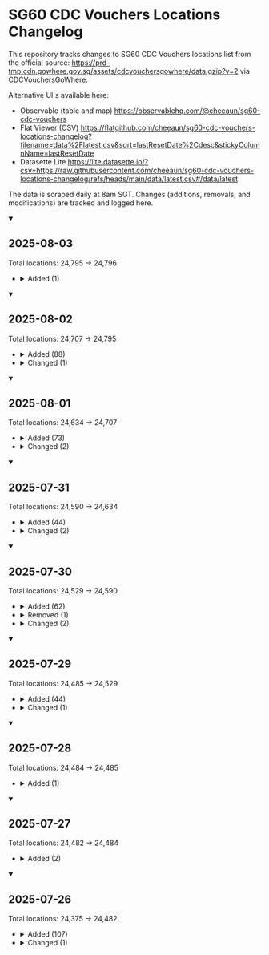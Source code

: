 # SG60 CDC Vouchers Locations Changelog

This repository tracks changes to SG60 CDC Vouchers locations list from the official source: https://prd-tmp.cdn.gowhere.gov.sg/assets/cdcvouchersgowhere/data.gzip?v=2 via [CDCVouchersGoWhere](https://www.gowhere.gov.sg/cdcvouchers).

Alternative UI's available here:
- Observable (table and map) https://observablehq.com/@cheeaun/sg60-cdc-vouchers
- Flat Viewer (CSV) https://flatgithub.com/cheeaun/sg60-cdc-vouchers-locations-changelog?filename=data%2Flatest.csv&sort=lastResetDate%2Cdesc&stickyColumnName=lastResetDate
- Datasette Lite https://lite.datasette.io/?csv=https://raw.githubusercontent.com/cheeaun/sg60-cdc-vouchers-locations-changelog/refs/heads/main/data/latest.csv#/data/latest

The data is scraped daily at 8am SGT. Changes (additions, removals, and modifications) are tracked and logged here.

<!-- CHANGELOG_ENTRIES -->

<details open><summary>

## 2025-08-03

</summary>

Total locations: 24,795 → 24,796

- <details><summary>Added (1)</summary>

  | Name | Address | Coordinates |
  |---|---|---|
  | THAT PASTA PLACE | 51 Old Airport Road, #01-84,  S390051; | <span title="1.3082518471287,103.88580870609">1.30825, 103.88581</span> |

  </details>

</details>

<details open><summary>

## 2025-08-02

</summary>

Total locations: 24,707 → 24,795

- <details><summary>Added (88)</summary>

  | Name | Address | Coordinates |
  |---|---|---|
  | 02-121 CAMPING & ARMY GOODS | 505 Beach Road, #02-121,  S199583; | <span title="1.30314151533241,103.863877368653">1.30314, 103.86388</span> |
  | 1068 TRADING 82 | 82 Telok Blangah Drive, #01-45,  S100082; | <span title="1.27389076775628,103.807900337544">1.27389, 103.80790</span> |
  | 18 SEAFOOD | 2 Lorong Lew Lian, #01-56,  S531002; | <span title="1.35060795612848,103.875680063863">1.35061, 103.87568</span> |
  | 3 DENTAL PRACTICE (TAMPINES) | 139 Tampines Street 11 Animal Ark Tcm Singapore 521139, #01-62,  S521139; | <span title="1.34607675043696,103.944284625086">1.34608, 103.94428</span> |
  | 80 REDHILL MIXED RICE | 80 Redhill Lane,  S150080; | <span title="1.28780725542023,103.818781986583">1.28781, 103.81878</span> |
  | 8889 CHICKEN HOT POT 91 | 91 Telok Blangah Street 31,  S100091; | <span title="1.27627970533812,103.806955809842">1.27628, 103.80696</span> |
  | AEROV OPTOMETRISTS | 106A Bidadari Park Drive Alkaff Vista Singapore 341106, #01-04,  S341106; | <span title="1.33413899991746,103.871259715052">1.33414, 103.87126</span> |
  | AH HUA TEOCHEW FISHBALL NOODLES | 503 West Coast Drive, #01-43,  S120503; | <span title="1.31180308926424,103.759751405542">1.31180, 103.75975</span> |
  | AL AFRIDA (10 TUAS) | 10 Tuas Avenue 3,  S639409; | <span title="1.32159772690134,103.656715567026">1.32160, 103.65672</span> |
  | AL ARAF  SATAY | 144 Tampines Street 12,  S521144; | <span title="1.34841857750645,103.943725846535">1.34842, 103.94373</span> |
  | AL-TAJ FOOD POINT | 406 Tampines Street 41,  S520406; | <span title="1.35783243904096,103.945773504554">1.35783, 103.94577</span> |
  | BAMBOO NASI RENDANG | 1 Bedok Road, #01-24,  S469572; | <span title="1.32034716834128,103.955480570427">1.32035, 103.95548</span> |
  | BAN MIAN 121 | 121 Bedok Reservoir Road, S13,  S470121; | <span title="1.33130517787872,103.909992224709">1.33131, 103.90999</span> |
  | BB451 SHOFU DON | 451 Bukit Batok West Avenue 6,  S650451; | <span title="1.35303717968525,103.743942567711">1.35304, 103.74394</span> |
  | BISHAN VEGETARIAN | 514 Bishan Street 13, ST7,  S570514; | <span title="1.35011694205963,103.849763180442">1.35012, 103.84976</span> |
  | BREAD GARDEN 417 | 417 Yishun Avenue 11 Singapore 760417, #01-343,  S760417; | <span title="1.42442095783169,103.846284488667">1.42442, 103.84628</span> |
  | CLEMENTI OPTICAL | 442 Clementi Avenue 3 Hdb-clementi Singapore 120442, #01-111,  S120442; | <span title="1.31412254184755,103.764518594142">1.31412, 103.76452</span> |
  | COFFEE & TEA 151 ( SERANGOON NORTH ) | 151 Serangoon North Avenue 2,  S550151; | <span title="1.36934535015796,103.873778334096">1.36935, 103.87378</span> |
  | COMBO NASI LAMEK | 218 Sumang Walk, ST6,  S820218; | <span title="1.40322712524584,103.89538702242">1.40323, 103.89539</span> |
  | DISHTHEFISH | 15-8 Jalan Riang Serangoon Park Singapore 358987, #01-00,  S358987; | <span title="1.347475867453,103.867435560012">1.34748, 103.86744</span> |
  | DONG SHENG CAFE | 163 Ang Mo Kio Avenue 4 Full Marks Singapore 560163, #01-414,  S560163; | <span title="1.37354853919927,103.838176471398">1.37355, 103.83818</span> |
  | DRY GOODS #01-15 | 1 Geylang Serai, #01-15,  S402001; | <span title="1.31672515005311,103.897977411392">1.31673, 103.89798</span> |
  | EVERNEW BOOK STORE | 231 Bain Street Bras Basah Complex Singapore 180231, #01-07,  S180231; | <span title="1.29681525928856,103.853619482206">1.29682, 103.85362</span> |
  | FADE ZONE 418 | 418 Yishun Avenue 11 Singapore 760418, #01-415,  S760418; | <span title="1.4248993192219,103.847249789758">1.42490, 103.84725</span> |
  | FATTY CHEONG (ABC 01-52) | 6 Jalan Bukit Merah, #01-52,  S150006; | <span title="1.28688297261475,103.808131274161">1.28688, 103.80813</span> |
  | FUWA ( SERANGOON NORTH ) | 107 Serangoon North Avenue 1,  S550107; | <span title="1.36990040378361,103.870224884545">1.36990, 103.87022</span> |
  | GBOX SINGTEL - 442 CLEMENTI | 442 Clementi Avenue 3 Hdb-clementi Singapore 120442, #01-109,  S120442; | <span title="1.31412254184755,103.764518594142">1.31412, 103.76452</span> |
  | GREEN VILLAGE VEGEFRUITS (447 CLEMENTI) | 447 Clementi Avenue 3 Singapore 120447, #01-199,  S120447; | <span title="1.31287039829397,103.76482165678">1.31287, 103.76482</span> |
  | HENG KEE FISH BALL & YONG TAU FU | 22 Toa Payoh Lorong 7, #01-82,  S310022; | <span title="1.33538261333779,103.857003709119">1.33538, 103.85700</span> |
  | HOCK HENG COFFEE STALL | 44 Holland Drive, #02-31,  S270044; | <span title="1.30811780015992,103.792773769341">1.30812, 103.79277</span> |
  | HOMETOWN KITCHEN (POTONG PASIR) | 147 Potong Pasir Avenue 1, ST8,  S350147; | <span title="1.33189434532343,103.867853678364">1.33189, 103.86785</span> |
  | HONG MEI FRIED BEE HOON | 69 Geylang Bahru, #01-72,  S330069; | <span title="1.32146311046779,103.870005014547">1.32146, 103.87001</span> |
  | HUANG JI FISH SOUP | 85 Redhill Lane, #01-50,  S150085; | <span title="1.28730751501552,103.818311195307">1.28731, 103.81831</span> |
  | I-HEALTH MEDICAL CLINIC (GREENGEM) | 954C Tampines Street 96 Tampines Greengem Singapore 523954, #01-01,  S523954; | <span title="1.34218392786105,103.93682618882">1.34218, 103.93683</span> |
  | JIESEN YONG TAU FOO | 628 Senja Road,  S670628; | <span title="1.38509602471476,103.760218434373">1.38510, 103.76022</span> |
  | KOPICUTS | 1 Engku Aman Turn Geylang Serai Community Club Singapore 408528, #02-06,  S408528; | <span title="1.31645017621367,103.896596943037">1.31645, 103.89660</span> |
  | KUBIS (TAMP MART) | Tampines Street 32,  S529286; | <span title="1.35436493607477,103.960042189097">1.35436, 103.96004</span> |
  | LERUBY ICE-CREAM & BAKERY CAFE | 79E Toa Payoh Central Central Horizon Singapore 315079, #01-75,  S315079; | <span title="1.33472713626235,103.849822984337">1.33473, 103.84982</span> |
  | LITTLE PRINCE NASI LEMAK | 44 Owen Road,  S210044; | <span title="1.31551162976199,103.850377879064">1.31551, 103.85038</span> |
  | LU JI WANTON NOODLE (291 YISHUN) | 291 Yishun Street 22,  S760291; | <span title="1.43576080400467,103.8367238745">1.43576, 103.83672</span> |
  | MALA HOTPOT | 11 Upper Boon Keng Road,  S380011; | <span title="1.31423937033551,103.870914031459">1.31424, 103.87091</span> |
  | MALAYSIA PEDDLER SIDEWALK | Tampines Street 32,  S529286; | <span title="1.35436493607477,103.960042189097">1.35436, 103.96004</span> |
  | MANNA FISH (510735) | 735 Pasir Ris Street 72, 4A,  S510735; | <span title="1.37930651921164,103.93627211062">1.37931, 103.93627</span> |
  | MERBOK TRADING | 418 Yishun Avenue 11 Singapore 760418, #01-411,  S760418; | <span title="1.4248993192219,103.847249789758">1.42490, 103.84725</span> |
  | MIXED VEG RICE BISHAN 514 | 514 Bishan Street 13,  S570514; | <span title="1.35011694205963,103.849763180442">1.35012, 103.84976</span> |
  | MR GRUMPY NASI AYAM GORENG (TPY 73) | 73 Lorong 4 Toa Payoh,  S310073; | <span title="1.33432001132262,103.851714329027">1.33432, 103.85171</span> |
  | MUNCHI PANCAKES (HILLVIEW) | 91 Hillview Link, K9,  S669723; | <span title="1.36762825300103,103.764025830065">1.36763, 103.76403</span> |
  | MURU BARBER SHOP | 94 Lorong 4 Toa Payoh Toa Payoh Palm Spring Singapore 310094, #01-40,  S310094; | <span title="1.33889442783825,103.849538318068">1.33889, 103.84954</span> |
  | NAM KEE | 84 Marine Parade Central, #01-13,  S440084; | <span title="1.30228520823379,103.906338595442">1.30229, 103.90634</span> |
  | NASI LEMAK AYAM TALIWANG (ADMIRALTY PLACE) | 678A Woodlands Avenue 6,  S731678; | <span title="1.44036367556377,103.801537354932">1.44036, 103.80154</span> |
  | NASI LEMAK AYAM TALIWANG JE130 | 130 Jurong Gateway Road,  S600130; | <span title="1.33472490467434,103.739321261736">1.33472, 103.73932</span> |
  | NOODLE HOUSE | 477 Tampines Street 43 Hdb-tampines Singapore 520477, #01-192F,  S520477; | <span title="1.36092155092893,103.952892124796">1.36092, 103.95289</span> |
  | ONE MOUTH NOODLE HOUSE | 51 Yishun Avenue 11, #01-12,  S768867; | <span title="1.42498786287366,103.844747525064">1.42499, 103.84475</span> |
  | PEPPERS WESTERN FOOD | 36 Telok Blangah Rise, #01-41,  S090036; | <span title="1.27260703348585,103.822028389533">1.27261, 103.82203</span> |
  | PUTIEN | 2 Ang Mo Kio Drive Carpe Diem @ Ite Pte. Ltd. Singapore 567720, #01-1-4,  S567720; | <span title="1.37789204897273,103.856411982029">1.37789, 103.85641</span> |
  | ROJAK | 139 Tampines Street 11,  S521139; | <span title="1.34607675043696,103.944284625086">1.34608, 103.94428</span> |
  | SAPADU BY M. | 630 Bedok Reservoir Road, #01-02,  S470630; | <span title="1.3328267867172,103.914307972878">1.33283, 103.91431</span> |
  | SCRAMBLED EGG AND RICE (DAN LAO) | 10 Sengkang Square, 22,  S544829; | <span title="1.39152651487694,103.89365715873">1.39153, 103.89366</span> |
  | SEABAY WOK DELIGHTS (TAMP MART) | Tampines Street 32,  S529286; | <span title="1.35436493607477,103.960042189097">1.35436, 103.96004</span> |
  | SEDDLE JACKS APPAREL | 665 Buffalo Road, #02-137,  S210665; | <span title="1.30617705352996,103.850611312978">1.30618, 103.85061</span> |
  | SHAO LAI ZAI (AMK 107) | 107 Ang Mo Kio Avenue 4,  S560107; | <span title="1.37138400081003,103.837381409794">1.37138, 103.83738</span> |
  | SHORT CUT HAIR BEAUTY SALON (AMK 316B) | 316B Ang Mo Kio Street 31 Teck Ghee Vista Singapore 563316, #01-03,  S563316; | <span title="1.36462540270464,103.847677034369">1.36463, 103.84768</span> |
  | SHORT CUT HAIR BEAUTY SALON (AMK 347) | 347 Ang Mo Kio Avenue 3 Teck Ghee Evergreen Singapore 560347, #01-2130,  S560347; | <span title="1.36733858334098,103.848576334625">1.36734, 103.84858</span> |
  | SI MEI FU ZHUAN | 41A Cambridge Road, #01-104,  S211041; | <span title="1.31613128029458,103.850232935162">1.31613, 103.85023</span> |
  | SIAM SQ MOOKATA JE134 | 134 Jurong Gateway Road,  S600134; | <span title="1.33399413849743,103.738819152518">1.33399, 103.73882</span> |
  | SINGTEL EXCLUSIVE RETAILER | 11 Tampines Street 32 Playfacto School @ Tampines Singapore 529287, #01-02,  S529287; | <span title="1.35454944260132,103.959900189012">1.35455, 103.95990</span> |
  | SIZZLING HOTPLATE | 2 Ang Mo Kio Drive Carpe Diem @ Ite Pte. Ltd. Singapore 567720, #01-14-29,  S567720; | <span title="1.37789204897273,103.856411982029">1.37789, 103.85641</span> |
  | SL II MUFFIN (531A) | 531A Upper Cross Street, #02-32,  S051531; | <span title="1.28529907736773,103.845823802043">1.28530, 103.84582</span> |
  | SPIZZA | 22 Havelock Road Hdb-bukit Merah Singapore 160022, #01-677,  S160022; | <span title="1.28874603704088,103.828824191655">1.28875, 103.82882</span> |
  | ST ANNE'S FASHION PTE.LTD. | 665 Buffalo Road, #02-128,  S210665; | <span title="1.30617705352996,103.850611312978">1.30618, 103.85061</span> |
  | SUNNY FLORA & TRADE | 71 Lorong 4 Toa Payoh Toa Payoh Vista Singapore 310071, #01-399,  S310071; | <span title="1.33417429846958,103.852204554719">1.33417, 103.85220</span> |
  | SWEE YEE BEE TCM & BEAUTY | 304 Ubi Avenue 1 Singapore 400304, #01-131,  S400304; | <span title="1.32955256858874,103.90122860971">1.32955, 103.90123</span> |
  | TAN EE BENG CHINESE MEDICINE HALL | 452 Ang Mo Kio Avenue 10 Chong Boon Centre Singapore 560452, #01-1791,  S560452; | <span title="1.36889751131378,103.856200835147">1.36890, 103.85620</span> |
  | TANGLIN HALT STALL 111 FROZEN FOOD | 48A Tanglin Halt Road, #01-111,  S148813; | <span title="1.30054407507427,103.797737980247">1.30054, 103.79774</span> |
  | THE QUEENS GRILL ( SERANGOON) | 107 Serangoon North Avenue 1,  S550107; | <span title="1.36990040378361,103.870224884545">1.36990, 103.87022</span> |
  | TROPIC DEPARTMENTAL STORE | 164 Bukit Merah Central Hdb-bukit Merah Singapore 150164, #01-3655,  S150164; | <span title="1.28340675598635,103.816756914621">1.28341, 103.81676</span> |
  | TUMBLE LAUNDRY (TOWNER) | 150 Towner Road Towner Crest Singapore 320150, #01-03,  S320150; | <span title="1.31800847616118,103.859901482293">1.31801, 103.85990</span> |
  | WANG WANG HAINANESE CHICKEN RICE | 823A Tampines Street 81, ST1,  S521823; | <span title="1.3489292582561,103.93349188136">1.34893, 103.93349</span> |
  | WANG'S ROASTED DELIGHTS (TP164) | 164 Tampines Street 12,  S521164; | <span title="1.3496215142655,103.946000691097">1.34962, 103.94600</span> |
  | WANGS ROASTED DELIGHTS | 253 Choa Chu Kang Avenue 1, MR3,  S680253; | <span title="1.37743962648904,103.744383226772">1.37744, 103.74438</span> |
  | WANGS ROASTED DELIGHTS (848 YISHUN) | 848 Yishun Street 81,  S760848; | <span title="1.41607676991811,103.835575802126">1.41608, 103.83558</span> |
  | XI DE LI | 531A Upper Cross Street, #02-27,  S051531; | <span title="1.28529907736773,103.845823802043">1.28530, 103.84582</span> |
  | XIN JI TZE CHAR (460539) | 539 Bedok North Street 3,  S460539; | <span title="1.33131386579703,103.925307290709">1.33131, 103.92531</span> |
  | XIN TIAN LAI RESTAURANT | 350 Ubi Avenue 1,  S400350; | <span title="1.32580408523453,103.901292368319">1.32580, 103.90129</span> |
  | YI JIA LE WAH CHYE SEAFOOD RESTAURANT | 546 Jurong West Street 42, 11,  S640546; | <span title="1.35270020453812,103.715217116167">1.35270, 103.71522</span> |
  | YU WEI JU QUAN 25 | 2 Senja Close, 02-25,  S677632; | <span title="1.38719400415283,103.761083976377">1.38719, 103.76108</span> |
  | ZEUS BARBERS & CO | 31 Kelantan Lane Singapore 200031, #01-24,  S200031; | <span title="1.30630368530972,103.856826784017">1.30630, 103.85683</span> |
  | ZHEN ZHENG HANDMADE PAU - SIMS DRIVE | 45 Sims Drive, ST3,  S380045; | <span title="1.31733721505469,103.878442674183">1.31734, 103.87844</span> |

  </details>

- <details><summary>Changed (1)</summary>

  | Name | Address | Coordinates |
  |---|---|---|
  | <del>FO LAI PING VEGETARIAN FAST FOOD</del><br>OMO JAPANESE & KOREAN CUISINE | 212 Hougang Street 21,  S530212; | <span title="1.35952087347427,103.888340028762">1.35952, 103.88834</span> |

  </details>

</details>

<details open><summary>

## 2025-08-01

</summary>

Total locations: 24,634 → 24,707

- <details><summary>Added (73)</summary>

  | Name | Address | Coordinates |
  |---|---|---|
  | #1 NASI AYAM GORENG IN TOWN | 406 Tampines Street 41,  S520406; | <span title="1.35783243904096,103.945773504554">1.35783, 103.94577</span> |
  | 118 PRAWN NOODLE | 118 Rivervale Drive, S09,  S540118; | <span title="1.38493202140034,103.901558018666">1.38493, 103.90156</span> |
  | 133 TRADITIONAL COFFEE & TOAST | 4A Jalan Batu, #01-33,  S432004; | <span title="1.30236034827101,103.883909473726">1.30236, 103.88391</span> |
  | 135 FISHBALL NOODLE | 127 Toa Payoh Lorong 1, #02-11,  S310127; | <span title="1.33804625287728,103.844733922883">1.33805, 103.84473</span> |
  | 485 MIXED VEGETABLES RICE | 485 Segar Road,  S670485; | <span title="1.38868132378093,103.771312569429">1.38868, 103.77131</span> |
  | 666 CAI FAN -TPY125 | 125 Lorong 1 Toa Payoh,  S310125; | <span title="1.33833133395207,103.845737117132">1.33833, 103.84574</span> |
  | A KITCHEN (JALAN KAYU) | 273 Jalan Kayu Jalan Kayu Estate Singapore 799501, #01-01,  S799501; | <span title="1.39722921380965,103.872949168356">1.39723, 103.87295</span> |
  | ADAMANI FROZEN FOOD PTE LTD | 1 Geylang Serai, #01-94,  S402001; | <span title="1.31672515005311,103.897977411392">1.31673, 103.89798</span> |
  | AH HENG SNACK DELICACIES | 681 Hougang Avenue 8 Central 24-hr Clinic (hougang) Singapore 530681, #01-801,  S530681; | <span title="1.37297840284804,103.88567915953">1.37298, 103.88568</span> |
  | AL AIN INDIAN MUSLIM FOOD - 219 RIVER VALLEY | 219 River Valley Road,  S238277; | <span title="1.29361971594421,103.842390701687">1.29362, 103.84239</span> |
  | AL AIN INDIAN MUSLIM FOOD - GEYLANG | 38 Lorong 11 Geylang Road,  S388730; | <span title="1.31369153395811,103.876922711561">1.31369, 103.87692</span> |
  | ALEXIS COMPUTER | 826 Tampines Street 81 After School Adventure Club (tampines) Singapore 520826, #01-120,  S520826; | <span title="1.34927794715578,103.933768905771">1.34928, 103.93377</span> |
  | ALLIANCE SEAFOOD | 500 Clemenceau Avenue North, #01-27,  S229495; | <span title="1.31191552031274,103.839569728721">1.31192, 103.83957</span> |
  | BERADIK WESTERN CUISINE | 638A Jurong West Street 61,  S641638; | <span title="1.34195861016793,103.697593081001">1.34196, 103.69759</span> |
  | BERRY SALON | 407 Ang Mo Kio Avenue 10 Ocbc Ang Mo Kio Ave 10 - Cheers Singapore 560407, #01-763,  S560407; | <span title="1.36191347249961,103.855247666901">1.36191, 103.85525</span> |
  | BROAD SMILE DENTAL | 56 New Upper Changi Road Hdb-bedok Singapore 461056, #01-1324,  S461056; | <span title="1.32499379353322,103.941082588009">1.32499, 103.94108</span> |
  | C02MISTY | 348 Bedok Road Bedok Market Place Singapore 469560, #01-08,  S469560; | <span title="1.331426846711,103.94825705568">1.33143, 103.94826</span> |
  | CHANG CHENG MIXED VEGETABLE RICE | 118 Rivervale Drive, S14,  S540118; | <span title="1.38493202140034,103.901558018666">1.38493, 103.90156</span> |
  | CHONG PANG HUAT@NEWTON | 500 Clemenceau Avenue North, #01-62,  S229495; | <span title="1.31191552031274,103.839569728721">1.31192, 103.83957</span> |
  | CITI NAILS | 846 Yishun Ring Road Khatib Central Singapore 760846, #02-3625,  S760846; | <span title="1.41678634718118,103.834641579241">1.41679, 103.83464</span> |
  | COFFEE & TEA 118 PTE LTD | 118 Hougang Avenue 1,  S530118; | <span title="1.35345957179709,103.887488043611">1.35346, 103.88749</span> |
  | CREAMMY THAI KITCHEN | 644 Hougang Avenue 8,  S530644; | <span title="1.37143736463903,103.88126107892">1.37144, 103.88126</span> |
  | D AALIYA BEEF | 1 Geylang Serai, #01-81,  S402001; | <span title="1.31672515005311,103.897977411392">1.31673, 103.89798</span> |
  | DAO BULI BEAUTY WORKSHOP PTE. LTD. (POTONG PASIR) | 146 Potong Pasir Avenue 1 Singapore 350146, #01-143,  S350146; | <span title="1.3318007826539,103.867242849282">1.33180, 103.86724</span> |
  | DOUBLE K WESTERN (304 WOODLANDS) | 304 Woodlands Street 31,  S730304; | <span title="1.42989255980863,103.773853927578">1.42989, 103.77385</span> |
  | DRIPS BAKERY CAFE | 82 Tiong Poh Road Tiong Bahru Estate Singapore 160082, #01-5,  S160082; | <span title="1.28323471543259,103.833681074961">1.28323, 103.83368</span> |
  | DRIPS BAKERY STUDIO | 71 Seng Poh Road Tiong Bahru Estate Singapore 160071, #01-37,  S160071; | <span title="1.28424655193409,103.83250362707">1.28425, 103.83250</span> |
  | DRYGOODS #01-162 | 1 Geylang Serai, #01-162,  S402001; | <span title="1.31672515005311,103.897977411392">1.31673, 103.89798</span> |
  | DUCK KING ( TP828) | 828 Tampines Street 81,  S520828; | <span title="1.34893084103853,103.934588111014">1.34893, 103.93459</span> |
  | DUDS KITCHEN | 682 Hougang Avenue 4,  S530682; | <span title="1.37361830380888,103.885748856217">1.37362, 103.88575</span> |
  | ECONOMICAL BEE HOON AND NASI LEMAK | 118 Rivervale Drive, S08,  S540118; | <span title="1.38493202140034,103.901558018666">1.38493, 103.90156</span> |
  | ELLYZUFAIRI POULTRY | 1 Geylang Serai, #01-92,  S402001; | <span title="1.31672515005311,103.897977411392">1.31673, 103.89798</span> |
  | EVERBEST FNB STATIONERY | 1 Choa Chu Kang Grove Dbs Ite College West Singapore 688236, #04-08A,  S688236; | <span title="1.37490650898361,103.752233735193">1.37491, 103.75223</span> |
  | FENG WEI SEAFOOD - 26 JALAN MEMBINA | 26 Jalan Membina,  S161026; | <span title="1.28263437649669,103.825595753657">1.28263, 103.82560</span> |
  | FISH SOUP/HANDMADE NOODLE | 118 Rivervale Drive, S07,  S540118; | <span title="1.38493202140034,103.901558018666">1.38493, 103.90156</span> |
  | FRESH FISH & PORK (01-374) SERANGOON NORTH | 152A Serangoon North Avenue 1, #01-374,  S551152; | <span title="1.36978741062913,103.872742681692">1.36979, 103.87274</span> |
  | HAI KEE SEAFOOD | 500 Clemenceau Avenue North, #01-78,  S229495; | <span title="1.31191552031274,103.839569728721">1.31192, 103.83957</span> |
  | HAI TONG NOODLE HOUSE | 177 Bukit Batok West Avenue 8,  S650177; | <span title="1.3463440745148,103.741742087315">1.34634, 103.74174</span> |
  | HENG HENG MEATS | 151A Bishan Street 11, 13,  S570151; | <span title="1.34507321944682,103.855542321231">1.34507, 103.85554</span> |
  | HOCK PRAWN MEE (43 JLN BESAR) | 43 Jalan Besar Meriton Hotel Singapore 208804, #01-00,  S208804; | <span title="1.30473699686141,103.854663976766">1.30474, 103.85466</span> |
  | INDONESIAN FOOD. JE325 | 235 Jurong East Street 21,  S600235; | <span title="1.33997597903355,103.742159955768">1.33998, 103.74216</span> |
  | JABELLE DE BEAUTE | 1 Choa Chu Kang Grove Dbs Ite College West Singapore 688236, #02-05,  S688236; | <span title="1.37490650898361,103.752233735193">1.37491, 103.75223</span> |
  | JI DE LAI KITCHEN | 118 Rivervale Drive, S11,  S540118; | <span title="1.38493202140034,103.901558018666">1.38493, 103.90156</span> |
  | KIN AROY THAI CUISINE | 118 Rivervale Drive, S12,  S540118; | <span title="1.38493202140034,103.901558018666">1.38493, 103.90156</span> |
  | LI HATT WANTON NOODLES | 681 Hougang Avenue 8,  S530681; | <span title="1.37297840284804,103.88567915953">1.37298, 103.88568</span> |
  | LIM POH SENG FRUITS SHOP | 747 Yishun Street 72 Nee Soon Central Green Singapore 760747, #01-102,  S760747; | <span title="1.42822554342155,103.833488111349">1.42823, 103.83349</span> |
  | LO & LEE CLINIC & SURGERY | 134 Lorong Ah Soo Hdb-hougang Singapore 530134, #01-462A,  S530134; | <span title="1.35046468321696,103.886509352895">1.35046, 103.88651</span> |
  | LOTUS WELLNESS SPA - 16 TECK WHYE LANE | 16 Teck Whye Lane Dbs Teck Whye Lane Singapore 680016, #01-113,  S680016; | <span title="1.37842710387364,103.754911815576">1.37843, 103.75491</span> |
  | MUNCHI PANCAKES-RIVERVALE | 118 Rivervale Drive, S02,  S540118; | <span title="1.38493202140034,103.901558018666">1.38493, 103.90156</span> |
  | NASI PADANG (BUANGKOK SQUARE) | 991 Buangkok Link, R05,  S530991; | <span title="1.38433426615655,103.881623070164">1.38433, 103.88162</span> |
  | PRETTY BLUE SALON | 703 Bedok Reservoir Road Reservoir Rise Singapore 470703, #01-3512B,  S470703; | <span title="1.33716507441516,103.919893055357">1.33717, 103.91989</span> |
  | PSALM SALON | 824 Tampines Street 81 Hdb-tampines Singapore 520824, #01-18,  S520824; | <span title="1.34903743516549,103.932714940894">1.34904, 103.93271</span> |
  | RABIYA BEEF | 1 Geylang Serai, #01-91,  S402001; | <span title="1.31672515005311,103.897977411392">1.31673, 103.89798</span> |
  | RONG KEE ROASTED DELIGHTS | 118 Rivervale Drive, S13,  S540118; | <span title="1.38493202140034,103.901558018666">1.38493, 103.90156</span> |
  | ROOF TOP BARBERS AMK | 574 Ang Mo Kio Avenue 10 Singapore 560574, #01-1835,  S560574; | <span title="1.37089456931834,103.856396509138">1.37089, 103.85640</span> |
  | SHELLY DUONG BEAUTY STUDIO | 604 Yishun Street 61 Nee Soon Central Meadows Singapore 760604, #01-325A,  S760604; | <span title="1.42171348124463,103.83554529409">1.42171, 103.83555</span> |
  | SHI WEI XIAN - BP | 2 Bukit Panjang Ring Road, #01-18,  S679947; | <span title="1.37759742308947,103.772491526747">1.37760, 103.77249</span> |
  | SIN MING ROAD HANDMADE NOODLE FISH SOUP | 414 Yishun Ring Road, D,  S760414; | <span title="1.42452849741737,103.846595546746">1.42453, 103.84660</span> |
  | SNIP AVENUE 164 | 164 Bukit Batok Street 11 Hdb-bukit Batok Singapore 650164, #01-156,  S650164; | <span title="1.34771697477219,103.742831711054">1.34772, 103.74283</span> |
  | SONG KEE NASI LEMAK | 275D Compassvale Link, 13,  S544275; | <span title="1.38290495731413,103.893713485123">1.38290, 103.89371</span> |
  | STEAM FISH YB | 50 Jurong West Street 61 Jurong West Hawker Centre Singapore 648202, #02-23,  S648202; | <span title="1.34126410393954,103.697241852189">1.34126, 103.69724</span> |
  | T&H HEAVENLY | 302 Ubi Avenue 1 Singapore 400302, #01-75,  S400302; | <span title="1.33002586987709,103.900995405582">1.33003, 103.90100</span> |
  | TAILOR AND SEWING ACCESSORIES | 1 Geylang Serai, #02-01,  S402001; | <span title="1.31672515005311,103.897977411392">1.31673, 103.89798</span> |
  | TEOCHEW FISHBALL MINCED MEAT NOODLE | 219 River Valley Road,  S238277; | <span title="1.29361971594421,103.842390701687">1.29362, 103.84239</span> |
  | TP SIM FAMILY CLINIC PTE LTD | 509 Bishan Street 11 Singapore 570509, #01-378,  S570509; | <span title="1.34862997302065,103.84957198305">1.34863, 103.84957</span> |
  | TRADITIONAL DELIGHT | 1 Kadayanallur Street, #01-29,  S069184; | <span title="1.28033142727315,103.844747227479">1.28033, 103.84475</span> |
  | TRUST SALON | 713 Ang Mo Kio Avenue 6 Hdb-ang Mo Kio Singapore 560713, #01-4050,  S560713; | <span title="1.37145809347746,103.846516326828">1.37146, 103.84652</span> |
  | VEGE 01-194/195 | 30 Seng Poh Road, #01-194,  S168898; | <span title="1.28468599168094,103.832421566287">1.28469, 103.83242</span> |
  | WARUNG PUTRI | 1010 Tai Seng Avenue,  S534417; | <span title="1.33857145928786,103.891412428756">1.33857, 103.89141</span> |
  | WEI EN BEAUTY SALON | 252 Jurong East Street 24 Dbs Jurong East Street 24 Singapore 600252, #01-127,  S600252; | <span title="1.34302026715262,103.738115504821">1.34302, 103.73812</span> |
  | WESTERN BOY EXPRESS | 118 Rivervale Drive,  S540118; | <span title="1.38493202140034,103.901558018666">1.38493, 103.90156</span> |
  | YVONNE FRUITS STALL | 151A Bishan Street 11, 24,  S570151; | <span title="1.34507321944682,103.855542321231">1.34507, 103.85554</span> |
  | ZHONG ZHONG FINE SPICE | 2A Jalan Seh Chuan, #01-026,  S599213; | <span title="1.34099257381097,103.775013112947">1.34099, 103.77501</span> |

  </details>

- <details><summary>Changed (2)</summary>

  | Name | Address | Coordinates |
  |---|---|---|
  | AH HWA TEOCHEW FISH BALL NOODLE | <del>503 West Coast Drive, #01-43,  S120503;</del><br>West Coast, #01-43,  S120503; | <span title="1.31180308926424,103.759751405542">1.31180, 103.75975</span> |
  | <del>MR DOBI LAUNDRY 848</del><br>MR DOBI LAUNDRY SERVICE | <del>Yishun Street 81, #01-128,  S760848;</del><br>Blk 844 Yishun Street 81, #02-158, #01-128,  S760844; | <del title="1.41607676991811,103.835575802126">1.41608, 103.83558</del><br><span title="1.41544346877112,103.835215124962">1.41544, 103.83522</span> |

  </details>

</details>

<details open><summary>

## 2025-07-31

</summary>

Total locations: 24,590 → 24,634

- <details><summary>Added (44)</summary>

  | Name | Address | Coordinates |
  |---|---|---|
  | 01-66 | 221A Boon Lay Place, #01-66,  S641221; | <span title="1.34522406568893,103.712800680774">1.34522, 103.71280</span> |
  | 3S KITCHEN | 235 Jurong East Street 21,  S600235; | <span title="1.33997597903355,103.742159955768">1.33998, 103.74216</span> |
  | 53 CHICKEN RICE | 53 Sims Place,  S380053; | <span title="1.31782374680828,103.88007758537">1.31782, 103.88008</span> |
  | AAHA BRIYANI | 21 Fernvale Road High Park Residences Singapore 797637, #01-02,  S797637; | <span title="1.39638961318515,103.875132778517">1.39639, 103.87513</span> |
  | AIMAN CHICKEN RICE | 235 Jurong East Street 21,  S600235; | <span title="1.33997597903355,103.742159955768">1.33998, 103.74216</span> |
  | AL MADINA | 542B Serangoon North Avenue 3,  S552542; | <span title="1.37368393003779,103.871416978631">1.37368, 103.87142</span> |
  | ALLIANCE CLINIC & PARTNERS | 652 Jalan Tenaga Eunos Damai Ville Singapore 410652, #01-50,  S410652; | <span title="1.33269651933712,103.90774299752">1.33270, 103.90774</span> |
  | CARV & COOK BUTCHERY | 713A Ang Mo Kio Avenue 6, #01-05,  S561713; | <span title="1.37165321215295,103.846216180211">1.37165, 103.84622</span> |
  | CHIN LEE RESTAURANT | 115 Bedok North Road Hdb-bedok Singapore 460115, #01-285,  S460115; | <span title="1.33143368026417,103.936865404278">1.33143, 103.93687</span> |
  | DAO BULI BEAUTY WORKSHOP PTE LTD - TPY | 20 Lorong 7 Toa Payoh Kim Keat Palm Singapore 310020, #01-738A,  S310020; | <span title="1.3349672085704,103.857205938309">1.33497, 103.85721</span> |
  | DAPUR KITA | 688 Woodlands Drive 75,  S730688; | <span title="1.4439793538488,103.807496736583">1.44398, 103.80750</span> |
  | DOUBLE K WESTERN (515A WOODLANDS) | 515A Woodlands Drive 14,  S731515; | <span title="1.43420564787063,103.790081342564">1.43421, 103.79008</span> |
  | FREDDY SEWING SERVICE | 928 Yishun Central 1 Hdb-yishun Singapore 760928, #01-149A,  S760928; | <span title="1.4272080784162,103.837377109933">1.42721, 103.83738</span> |
  | FRESH CHICKEN #01-92 | 341 Ang Mo Kio Avenue 1, #01-92,  S560341; | <span title="1.36384516921846,103.84806729788">1.36385, 103.84807</span> |
  | FU FONG CLAYPOT DELIGHT 371A WOODLANDS | 371A Woodlands Avenue 1, ST8,  S731371; | <span title="1.43259451232642,103.786649334789">1.43259, 103.78665</span> |
  | GOLDEN CARRIAGE H.K ROASTED DELIGHTS | 233 Yishun Street 21,  S760233; | <span title="1.43494883445469,103.83815958338">1.43495, 103.83816</span> |
  | H.M HAIR SALON | 131 Marsiling Rise Dbs Marsiling Rise Singapore 730131, #01-200A,  S730131; | <span title="1.43847983955609,103.778613439344">1.43848, 103.77861</span> |
  | HAZ LINA POULTRY | 1 Geylang Serai, #01-84,  S402001; | <span title="1.31672515005311,103.897977411392">1.31673, 103.89798</span> |
  | HELLO PRAWN NOODLE 211 TPY | 211 Lorong 8 Toa Payoh,  S310211; | <span title="1.34042178857688,103.853768900549">1.34042, 103.85377</span> |
  | HENG WANG BAN MIAN FISH SOUP (460531) | 531 Bedok North Street 3,  S460531; | <span title="1.33312991885913,103.926153139784">1.33313, 103.92615</span> |
  | JINJJA KITCHEN | 1 Tampines Walk Dbs Our Tampines Hub Singapore 528523, #01-101,  S528523; | <span title="1.35291588606932,103.940197935055">1.35292, 103.94020</span> |
  | KOH ZA HAO WEI TAIWAN PORRIDGE | 6 Jalan Bukit Merah, #01-126,  S150006; | <span title="1.28688297261475,103.808131274161">1.28688, 103.80813</span> |
  | LEGEND SCISSORS CUT CURRY RICE | 732 Yishun Avenue 5,  S760732; | <span title="1.42903445415475,103.830336353437">1.42903, 103.83034</span> |
  | LISA BEAUTY NAIL AND EYELASHES | 85 Lorong 4 Toa Payoh Hdb-toa Payoh Singapore 310085, #01-332,  S310085; | <span title="1.33628536216028,103.848428644103">1.33629, 103.84843</span> |
  | MARY WONG | 1 Geylang Serai, #02-39,  S402001; | <span title="1.31672515005311,103.897977411392">1.31673, 103.89798</span> |
  | MINI HOTPOT | 140 Corporation Drive, ST3,  S610140; | <span title="1.32687382444581,103.723421163741">1.32687, 103.72342</span> |
  | MY FRIENDS BOUTIQUE | 335 Smith Street, #01-194,  S050335; | <span title="1.2822749605271,103.843238518071">1.28227, 103.84324</span> |
  | NA FRESH & FROZEN PTE. LTD. (WHAMPOA) | 92 Whampoa Drive, #01-148,  S320092; | <span title="1.3231760460434,103.853863407885">1.32318, 103.85386</span> |
  | NKS INDIAN MUSLIM FOOD (SL11) | 11 Soon Lee Road,  S628075; | <span title="1.32947626136434,103.700558142418">1.32948, 103.70056</span> |
  | NURUL HIDAYAH 888 WOODLANDS | 888 Woodlands Drive 50,  S730888; | <span title="1.43712301500434,103.795314383823">1.43712, 103.79531</span> |
  | POPIAH EMPIRE (YEW TEE) | 624 Choa Chu Kang Street 62,  S680624; | <span title="1.3977814000738,103.74697404926">1.39778, 103.74697</span> |
  | PREMIER DENTAL CARE | 418 Bedok North Avenue 2 Garden Hill Singapore 460418, #01-63B,  S460418; | <span title="1.32856421177174,103.930036524233">1.32856, 103.93004</span> |
  | PSALMS FAMILY CLINIC  PTE LTD | 293 Yishun Street 22 Hdb-yishun Singapore 760293, #01-217,  S760293; | <span title="1.43611425409216,103.837605235958">1.43611, 103.83761</span> |
  | RAMEN HITOYOSHI | 1 Tampines Walk Dbs Our Tampines Hub Singapore 528523, #01-94,  S528523; | <span title="1.35291588606932,103.940197935055">1.35292, 103.94020</span> |
  | SHANYA SIX SALOON | 964 Jurong West Street 91 Singapore 640964, #01-336,  S640964; | <span title="1.34201095788089,103.692663279838">1.34201, 103.69266</span> |
  | SIZZERS PROFESSIONAL HAIR SALONS 888 WOODLANDS | 888 Woodlands Drive 50 888 Plaza Singapore 730888, #01-K2,  S730888; | <span title="1.43712301500434,103.795314383823">1.43712, 103.79531</span> |
  | SUPER Q ECONOMIC BEE HOON & NASI LEMAK (346A) | 346A Kang Ching Road, ST8,  S611346; | <span title="1.34005353303553,103.720170271791">1.34005, 103.72017</span> |
  | SWISS ISLAND BEAUTY | 930 Yishun Central 1 Hdb-yishun Singapore 760930, #01-123,  S760930; | <span title="1.42691548147226,103.837351206319">1.42692, 103.83735</span> |
  | TE SARAWAK NOODLES | 150 Bishan Street 11,  S570150; | <span title="1.34452706951365,103.855213610381">1.34453, 103.85521</span> |
  | THE GOOD HUSBAND LAUNDROMATS & DRYCLEANERS | 36 Jalan Selaseh Seletar Hills Estate Singapore 808450, #01-02,  S808450; | <span title="1.38520585581187,103.872541427957">1.38521, 103.87254</span> |
  | TIAN TIAN LAI COOKED FOOD | 453A Ang Mo Kio Avenue 10, #01-13,  S561453; | <span title="1.3682477887765,103.856361649863">1.36825, 103.85636</span> |
  | YU SHI SHAO LA | 453A Ang Mo Kio Avenue 10, #01-94,  S561453; | <span title="1.3682477887765,103.856361649863">1.36825, 103.85636</span> |
  | YUSMAR ANEKA SELERA | 3 Yung Sheng Road, #02-99,  S618499; | <span title="1.33468266452814,103.721619258973">1.33468, 103.72162</span> |
  | YVONNE SALON | 551 Bedok North Avenue 1 Hdb-bedok Singapore 460551, #01-544A,  S460551; | <span title="1.33226851755603,103.927036580009">1.33227, 103.92704</span> |

  </details>

- <details><summary>Changed (2)</summary>

  | Name | Address | Coordinates |
  |---|---|---|
  | HO HONG MENG TCM PTE LTD | <del>801 Tampines Avenue 4 Kids Millennium Enrichment Centre (tampines) Singapore 520801, #01-277,  S520801;</del><br>801 Tampines Avenue 4, #01-277,  S520801; | <span title="1.3471923300239,103.938014041267">1.34719, 103.93801</span> |
  | JINJJA KITCHEN | <del>1 Kaki Bukit Road 1, #03-47, Enterprise One, Singapore 415934, #01-101,  S415934;</del><br>1 Tampines Walk, #01-101,  S528523; | <del title="1.33276527130312,103.902675780641">1.33277, 103.90268</del><br><span title="1.35291588606932,103.940197935055">1.35292, 103.94020</span> |

  </details>

</details>

<details open><summary>

## 2025-07-30

</summary>

Total locations: 24,529 → 24,590

- <details><summary>Added (62)</summary>

  | Name | Address | Coordinates |
  |---|---|---|
  | #01-190 FRESH VEGETABLES | 665 Buffalo Road, #01-190,  S210665; | <span title="1.30617705352996,103.850611312978">1.30618, 103.85061</span> |
  | #01-50 FISH STALL | 21 Marsiling Lane, #01-50,  S730021; | <span title="1.44383165244262,103.777210383669">1.44383, 103.77721</span> |
  | 01-04 | 1 Tanjong Pagar Plaza Dbs Ntuc Tanjong Pagar Singapore 082001, #01-04,  S082001; | <span title="1.2755961982077,103.842393171342">1.27560, 103.84239</span> |
  | 129 BISHAN - NA FRESH & FROZEN | 282 Bishan Street 22, #01-1291,  S570282; | <span title="1.35814432379457,103.844756001146">1.35814, 103.84476</span> |
  | 907 MIXED VEGETABLES RICE | 907 Jurong West Street 91,  S640907; | <span title="1.34114017250984,103.685930810656">1.34114, 103.68593</span> |
  | AE MEDICAL CLINIC | 467B Fernvale Link Fernvale Lea Singapore 792467, #01-529,  S792467; | <span title="1.39807105476614,103.877933381661">1.39807, 103.87793</span> |
  | BEDOK FISHBALL #01-204/206 | 628 Ang Mo Kio Avenue 4, #01-206,  S560628; | <span title="1.38098761665454,103.840628087484">1.38099, 103.84063</span> |
  | BIG PRAWN NOODLES | 66 Kallang Bahru,  S330066; | <span title="1.32053917107956,103.86969083666">1.32054, 103.86969</span> |
  | BLACK SWAN LASHES BY REBECCA | 513 Tampines Central 1 Singapore 520513, #01-164,  S520513; | <span title="1.35391812778833,103.944395754525">1.35392, 103.94440</span> |
  | BRIYANI TOK AYAH | 590 Upper Thomson Road, #01-06,  S574419; | <span title="1.37231949296183,103.829018145089">1.37232, 103.82902</span> |
  | BUTTERCAKE N CREAM | 106 Clementi Street 12 Sunset Way Residence Singapore 120106, #01-52,  S120106; | <span title="1.32191467282846,103.769815226286">1.32191, 103.76982</span> |
  | CLASS 1 BEAUTY SALOON | 259 Jurong East Street 24 Hdb-jurong East Singapore 600259, #01-441,  S600259; | <span title="1.34417454623856,103.739875551045">1.34417, 103.73988</span> |
  | CLOVER DENTAL SURGERY@AMK 532 | 532 Ang Mo Kio Avenue 10 Cheng San Centre Singapore 560532, #01-2485,  S560532; | <span title="1.37381204877253,103.854590377124">1.37381, 103.85459</span> |
  | DOVER COFFEE HUB 19A | 19A Dover Crescent, ST2,  S131019; | <span title="1.30735380231593,103.78454843987">1.30735, 103.78455</span> |
  | DOVER COFFEE SHOP 5 | 5 Dover Crescent, ST1,  S130005; | <span title="1.30406012764311,103.782637200936">1.30406, 103.78264</span> |
  | DUCK KING (40 MD) | 40 Margaret Drive, #01-05,  S140040; | <span title="1.29645842578646,103.806207569922">1.29646, 103.80621</span> |
  | DUCK KING ROASTED DELIGHTS | 211 Marsiling Crescent,  S730211; | <span title="1.44597940091533,103.773734644075">1.44598, 103.77373</span> |
  | DUCK KING ROASTED DELIGHTS ( GM ) | 19 Ghim Moh Road,  S270019; | <span title="1.31143852315951,103.788298892377">1.31144, 103.78830</span> |
  | FRAGRANT FRIED CHICKEN  & WESTERN FOOD | 211 Marsiling Crescent,  S730211; | <span title="1.44597940091533,103.773734644075">1.44598, 103.77373</span> |
  | FRESH MEAT. OR CHENG HWA | 254 Jurong East Street 24, #01-131,  S600254; | <span title="1.34348818520494,103.73773841183">1.34349, 103.73774</span> |
  | GARY JAPANESE CUISINE | 531 Upper Cross Street Dbs South Bridge Branch Singapore 050531, #02-55,  S050531; | <span title="1.28439238217482,103.846101471997">1.28439, 103.84610</span> |
  | GOURMET WAN TAN NOODLE (510440) | 440 Pasir Ris Drive 4, 4A,  S510440; | <span title="1.36900809318444,103.958696603631">1.36901, 103.95870</span> |
  | GRACE BEAUTY PARLOUR | 661 Buffalo Road Zhujiao Centre (tekka Market) Singapore 210661, #01-30,  S210661; | <span title="1.30671098278725,103.85013440636">1.30671, 103.85013</span> |
  | GREAT CHOICE SEAFOOD MARKET 497 JW | 497 Jurong West Street 41, #01-10,  S640497; | <span title="1.34942302974602,103.724280983137">1.34942, 103.72428</span> |
  | GUAN ANN CHAN TRADING | 632 Ang Mo Kio Avenue 4 Uob Ang Mo Kio Avenue 4 Singapore 560632, #01-954,  S560632; | <span title="1.37999943101882,103.841407224475">1.38000, 103.84141</span> |
  | HAIR REFORM (510446) | 446 Pasir Ris Drive 6 Central 24-hr Clinic (pasir Ris) Singapore 510446, #01-122,  S510446; | <span title="1.37030619298608,103.95772686444">1.37031, 103.95773</span> |
  | HAN N HAN PEANUT PANCAKE ( TP828) | 828 Tampines Street 81,  S520828; | <span title="1.34893084103853,103.934588111014">1.34893, 103.93459</span> |
  | ISAAC@NAZT WESTERN FOOD JE262 | 262 Jurong East Street 24,  S600262; | <span title="1.34412714311524,103.741112405413">1.34413, 103.74111</span> |
  | JAMES COMPUTRADES | 61 Teban Gardens Road Dbs Teban Gardens Singapore 600061, #02-08,  S600061; | <span title="1.32213636287766,103.738292803395">1.32214, 103.73829</span> |
  | JAPANESE & KOREAN CUISINE (678A ADMIRALTY PLACE) | 678A Woodlands Avenue 6,  S731678; | <span title="1.44036367556377,103.801537354932">1.44036, 103.80154</span> |
  | JDCYCLEWERKZ | 479 Jurong West Street 41 Jurongville @ Street 41 Singapore 640479, #01-268B,  S640479; | <span title="1.34720275740571,103.724501217493">1.34720, 103.72450</span> |
  | JING JI FISHBALL NOODLE | 590 Upper Thomson Road, #01-23,  S574419; | <span title="1.37231949296183,103.829018145089">1.37232, 103.82902</span> |
  | JINJJA KITCHEN | 1 Kaki Bukit Road 1, #03-47, Enterprise One, Singapore 415934, #01-101,  S415934; | <span title="1.33276527130312,103.902675780641">1.33277, 103.90268</span> |
  | KELLY LASHES | 77 Telok Blangah Drive Dbs Telok Blangah Drive Singapore 100077, #01-238,  S100077; | <span title="1.27395376732331,103.808817470502">1.27395, 103.80882</span> |
  | KOMALAS FUSION JE253 | 253 Jurong East Street 24,  S600253; | <span title="1.34318835786153,103.73678575382">1.34319, 103.73679</span> |
  | M-RICH | 110 Lengkong Tiga,  S410110; | <span title="1.32387836492081,103.910715006466">1.32388, 103.91072</span> |
  | MING LI'S EATING HOUSE (ZICHAR) | 114 Sims Avenue Singapore 387438, #01-01,  S387438; | <span title="1.31394311660796,103.877942051499">1.31394, 103.87794</span> |
  | MR GRUMPY NASI AYAM GORENG 498 JW | 498 Jurong West Street 41,  S640498; | <span title="1.34833335760515,103.724307319237">1.34833, 103.72431</span> |
  | NEW YAN HENG | 30 Seng Poh Road, #01-21,  S168898; | <span title="1.28468599168094,103.832421566287">1.28469, 103.83242</span> |
  | NG & LIM POULTRY | 259 Bukit Panjang Ring Road, #01-16,  S671259; | <span title="1.37704293112476,103.773310086846">1.37704, 103.77331</span> |
  | NURATHAM MUTTON STALL | 209 Hougang Street 21, #01-109,  S530209; | <span title="1.35908384091048,103.886055368064">1.35908, 103.88606</span> |
  | PAN'S FISH | 282 Bishan Street 22, #01-129,  S570282; | <span title="1.35814432379457,103.844756001146">1.35814, 103.84476</span> |
  | RAMEN HITOYOSHI | 1 Tampines Walk, #01-94/95,  S528523; | <span title="1.35291588606932,103.940197935055">1.35292, 103.94020</span> |
  | RIYANA INDIAN MUSLIM - 280 BISHAN | 280 Bishan Street 24,  S570280; | <span title="1.35742119635953,103.844275790603">1.35742, 103.84428</span> |
  | ROASTED PORK BELLY NASI LEMAK | 105 Hougang Avenue 1, #02-28,  S530105; | <span title="1.35408273910145,103.890130407955">1.35408, 103.89013</span> |
  | S K TAY CLINIC & SURGERY | 827 Tampines Street 81 Dbs Tampines West Branch Singapore 520827, #01-140,  S520827; | <span title="1.34972149544046,103.933719246104">1.34972, 103.93372</span> |
  | SAN HUP - BP | 259 Bukit Panjang Ring Road,  S671259; | <span title="1.37704293112476,103.773310086846">1.37704, 103.77331</span> |
  | SO - FISH | 146 Teck Whye Avenue Singapore 680146, #01-175,  S680146; | <span title="1.3811166785123,103.752527098337">1.38112, 103.75253</span> |
  | SOON HENG FLORIST | 30 Seng Poh Road, #01-58,  S168898; | <span title="1.28468599168094,103.832421566287">1.28469, 103.83242</span> |
  | SRI BHAVANI MINIMART JE338 | 338 Jurong East Avenue 1 Hdb-jurong East Singapore 600338, #01-1644,  S600338; | <span title="1.3502205690563,103.731260625944">1.35022, 103.73126</span> |
  | TAY THIAM HUAT | 4A Eunos Crescent, #01-81,  S402004; | <span title="1.32033126010096,103.904256478426">1.32033, 103.90426</span> |
  | TEO ANN KEE TEOCHEW PORRIDGE 491 JW | 491 Jurong West Avenue 1,  S640491; | <span title="1.34958656573247,103.72631531647">1.34959, 103.72632</span> |
  | TOMYUM MAMA | 244 Upper Thomson Road, 244P,  S574369; | <span title="1.35342479028281,103.834669148013">1.35342, 103.83467</span> |
  | TRADITIONAL HAKKA RICE | 6 Tanjong Pagar Plaza, #02-21,  S081006; | <span title="1.27661464758769,103.843167023188">1.27661, 103.84317</span> |
  | TRICHY MART | 36 Circuit Road Hdb-macpherson Singapore 370036, #01-428,  S370036; | <span title="1.32902607919001,103.88693079734">1.32903, 103.88693</span> |
  | VALUDOLLAR  - UPPER THOMSON | 244 Upper Thomson Road, 244B,  S574369; | <span title="1.35342479028281,103.834669148013">1.35342, 103.83467</span> |
  | WONDER CHICKEN KITCHEN-BP | 2 Bukit Panjang Ring Road, #01-21,  S679947; | <span title="1.37759742308947,103.772491526747">1.37760, 103.77249</span> |
  | XIN HONG YUN HAINANESE BONELESS CHICKEN RICE | 447A Jalan Kayu,  S791447; | <span title="1.3921382852483,103.872490556246">1.39214, 103.87249</span> |
  | YANG & YAP CLINIC & SURGERY | 537 Bedok North Street 3 Hdb-bedok Singapore 460537, #01-571,  S460537; | <span title="1.33177300757048,103.924236461237">1.33177, 103.92424</span> |
  | YUMMY SEDAP (NORTHSHORE PLAZA 2) | 418 Northshore Drive Northshore Plaza Ii Singapore 820418, #02-04,  S820418; | <span title="1.41796143093751,103.901321830086">1.41796, 103.90132</span> |
  | YUN RONG FISHBALL NOODLES | 34 Upper Cross Street,  S050034; | <span title="1.2862352148315,103.842303340846">1.28624, 103.84230</span> |
  | ZANN & DENN | 333 Kreta Ayer Road Hdb-central Area Singapore 080333, #01-19,  S080333; | <span title="1.28074833681274,103.84246340102">1.28075, 103.84246</span> |

  </details>

- <details><summary>Removed (1)</summary>

  | Name | Address | Coordinates |
  |---|---|---|
  | FU ZU WELLNESS | Blk 125 Lorong 1 Toa Payoh, #01-543,  S310125; | <span title="1.33833133395207,103.845737117132">1.33833, 103.84574</span> |

  </details>

- <details><summary>Changed (2)</summary>

  | Name | Address | Coordinates |
  |---|---|---|
  | JIU PIN XIANG | <del>Blk 462 Crawford Lane, #01-29,  S190462;</del><br>44 Owen Road, #01-321,  S210044; | <del title="1.30458618029941,103.860840750826">1.30459, 103.86084</del><br><span title="1.31551162976199,103.850377879064">1.31551, 103.85038</span> |
  | WEI MEI SI HANDMADE NOODLE | <del>6 Tanjong Pagar Plaza, 02-41,  S081006;</del><br>226H Ang Mo Kio Street 22, #01-04,  S568226; | <del title="1.27661464758769,103.843167023188">1.27661, 103.84317</del><br><span title="1.36717874094695,103.840157741978">1.36718, 103.84016</span> |

  </details>

</details>

<details open><summary>

## 2025-07-29

</summary>

Total locations: 24,485 → 24,529

- <details><summary>Added (44)</summary>

  | Name | Address | Coordinates |
  |---|---|---|
  | AFGHANISTAN FAMILY RESTAURANT | 201E Tampines Street 23,  S527201; | <span title="1.35292162536007,103.953858335355">1.35292, 103.95386</span> |
  | AH MEI YONG TAU FOO | 628 Ang Mo Kio Avenue 4, #01-88,  S560628; | <span title="1.38098761665454,103.840628087484">1.38099, 103.84063</span> |
  | BEAUTY BAR PARLOUR (510625) | 625 Elias Road Cherie Hearts Kidz Campus Pte. Ltd. Singapore 510625, #02-328D,  S510625; | <span title="1.37860717882538,103.941916363447">1.37861, 103.94192</span> |
  | BEST PRATA SHOP | 408 Ang Mo Kio Avenue 10,  S560408; | <span title="1.36209053459188,103.854587757902">1.36209, 103.85459</span> |
  | CAVEVA (PUNGGOL OASIS TERRACES ) | 681 Punggol Drive Oasis Terraces Singapore 820681, #04-07,  S820681; | <span title="1.40278015725693,103.913215101343">1.40278, 103.91322</span> |
  | CHANG XING MALA HOT POT | 823A Tampines Street 81,  S521823; | <span title="1.3489292582561,103.93349188136">1.34893, 103.93349</span> |
  | CHARM THONG BY NAKARA THAI CUISINE | 146 Sims Avenue Singapore 387468, #01-01A,  S387468; | <span title="1.31423291415868,103.879019392447">1.31423, 103.87902</span> |
  | CL CHOCOLATE | 348 Jurong East Avenue 1 Yuhua Place Singapore 600348, #01-1253,  S600348; | <span title="1.34456643414115,103.731069572217">1.34457, 103.73107</span> |
  | DING SIANG ROASTED DELIGHT 925 | 925 Yishun Central 1,  S760925; | <span title="1.42750549654333,103.837125284539">1.42751, 103.83713</span> |
  | DUCK KING (136) | 136 Marsiling Road,  S730136; | <span title="1.43832145748732,103.777752029807">1.43832, 103.77775</span> |
  | EMILIE COIFFEUR | 226A Ang Mo Kio Avenue 1 Kebun Baru Mall Singapore 561226, #01-623,  S561226; | <span title="1.36749458006861,103.839283930528">1.36749, 103.83928</span> |
  | ESHA BEAUTY SALON PTE LTD | 34 Whampoa West Bendemeer Ville Singapore 330034, #01-07,  S330034; | <span title="1.32050169556608,103.863341271367">1.32050, 103.86334</span> |
  | FATT SOON KUEH | 32 New Market Road, #01-1012,  S050032; | <span title="1.28485860802646,103.842578771054">1.28486, 103.84258</span> |
  | FOCUS N ME HAIR BEAUTY SALON | 844 Yishun Street 81 Kahtib Central Singapore 760844, #01-166,  S760844; | <span title="1.41544346877112,103.835215124962">1.41544, 103.83522</span> |
  | HAN N HAN PEANUT PANCAKE (510440) | 440 Pasir Ris Drive 4,  S510440; | <span title="1.36900809318444,103.958696603631">1.36901, 103.95870</span> |
  | HO HONG MENG TCM PTE LTD | 801 Tampines Avenue 4 Kids Millennium Enrichment Centre (tampines) Singapore 520801, #01-277,  S520801; | <span title="1.3471923300239,103.938014041267">1.34719, 103.93801</span> |
  | HUAN CLINIC | 51 Chin Swee Road Dbs Chin Swee Road/51 Singapore 160051, #03-111,  S160051; | <span title="1.2874030079153,103.842029778891">1.28740, 103.84203</span> |
  | IFFAH HAIR & BEAUTY SALON (TMART) | 11 Tampines Street 32 Playfacto School @ Tampines Singapore 529287, #02-09,  S529287; | <span title="1.35454944260132,103.959900189012">1.35455, 103.95990</span> |
  | JASKSON STORE | 682 Hougang Avenue 4 Dbs Ntuc Hougang Avenue 4 Singapore 530682, #01-362,  S530682; | <span title="1.37361830380888,103.885748856217">1.37362, 103.88575</span> |
  | JIA XIANG WEI 306 WOODLANDS | 306 Woodlands Street 31,  S730306; | <span title="1.42992991993554,103.774636554651">1.42993, 103.77464</span> |
  | JURONG WEST CLAYPOT CURRY FISH HEAD | 496 Jurong West Street 41, 7,  S640496; | <span title="1.34998960720747,103.723836476095">1.34999, 103.72384</span> |
  | KAI HAK FASHION | 104 Yishun Ring Road, #01-04,  S760104; | <span title="1.43144775158984,103.828537671885">1.43145, 103.82854</span> |
  | KAKATHAI CUISINE & MOOKATA | 206 Toa Payoh North,  S310206; | <span title="1.34231481416805,103.84650890023">1.34231, 103.84651</span> |
  | KEDAI ATOK | 105 Yishun Ring Road, #01-174,  S760105; | <span title="1.43171836662838,103.828114256975">1.43172, 103.82811</span> |
  | L&M VIETNAM NAIL BEAUTY | 271 Bukit Batok East Avenue 4 Gombak Place Singapore 650271, #01-144,  S650271; | <span title="1.34817263842498,103.758893085449">1.34817, 103.75889</span> |
  | LEE FAMILY CLINIC  PTE LTD | 762 Jurong West Street 75 Dbs Gek Poh Shopping Centre Singapore 640762, #02-262,  S640762; | <span title="1.34874357136408,103.697732091001">1.34874, 103.69773</span> |
  | LINN MINI MART | 63 Yung Kuang Road Singapore 610063, #01-75,  S610063; | <span title="1.33205938554958,103.722452881172">1.33206, 103.72245</span> |
  | MEIJU 56 ENTERPRISE | 201E Tampines Street 23 Edvance Learning Centre Singapore 527201, #01-106,  S527201; | <span title="1.35292162536007,103.953858335355">1.35292, 103.95386</span> |
  | MILLENNIUM CURRY RICE | 90 Whampoa Drive, #01-82,  S320090; | <span title="1.32306493801159,103.854996183556">1.32306, 103.85500</span> |
  | PETS EDEN SPA & SALON | 551 Bedok North Avenue 1 Hdb-bedok Singapore 460551, #01-552,  S460551; | <span title="1.33226851755603,103.927036580009">1.33227, 103.92704</span> |
  | QIANG JI CHICKEN RICE | 150 Bishan Street 11,  S570150; | <span title="1.34452706951365,103.855213610381">1.34453, 103.85521</span> |
  | SHAWARMA MAN | 503 West Coast Drive, #01-22,  S120503; | <span title="1.31180308926424,103.759751405542">1.31180, 103.75975</span> |
  | SHEN XI HK PIG TROTTERS | 335 Smith Street, #02-07,  S050335; | <span title="1.2822749605271,103.843238518071">1.28227, 103.84324</span> |
  | SINGGAH SELALU | 3 Yung Sheng Road, #02-109,  S618499; | <span title="1.33468266452814,103.721619258973">1.33468, 103.72162</span> |
  | SOON HENG PRAWN NOODLE | 282A Toh Guan Road,  S601282; | <span title="1.3401011472358,103.747107216536">1.34010, 103.74711</span> |
  | SUMMER ACAI (VISTA POINT) | 548 Woodlands Drive 44 Dbs Vista Point Singapore 730548, #01-01,  S730548; | <span title="1.43044361849124,103.793804884379">1.43044, 103.79380</span> |
  | SUMO FRIED HOKKIEN PRAWN MEE | 628 Ang Mo Kio Avenue 4, #01-76,  S560628; | <span title="1.38098761665454,103.840628087484">1.38099, 103.84063</span> |
  | THAI JIE CHILLI MEE POK | 632 Ang Mo Kio Avenue 4,  S560632; | <span title="1.37999943101882,103.841407224475">1.38000, 103.84141</span> |
  | TOTOFISH JE134 | 134 Jurong Gateway Road,  S600134; | <span title="1.33399413849743,103.738819152518">1.33399, 103.73882</span> |
  | TRIPLE FRESH HEALTHY FISH MEAT SOUP | 505 Jurong West Street 52, #01-21,  S640505; | <span title="1.34965729130746,103.718443677825">1.34966, 103.71844</span> |
  | UNCLE MIAN FEN GUO 304 WOODLANDS | 304 Woodlands Street 31,  S730304; | <span title="1.42989255980863,103.773853927578">1.42989, 103.77385</span> |
  | VISION HAIR HOUSE | 682 Hougang Avenue 4 Dbs Ntuc Hougang Avenue 4 Singapore 530682, #01-322,  S530682; | <span title="1.37361830380888,103.885748856217">1.37362, 103.88575</span> |
  | YEUX BY QUN | 703 Hougang Avenue 2 Hdb-hougang Singapore 530703, #01-189,  S530703; | <span title="1.36553095979945,103.889460635529">1.36553, 103.88946</span> |
  | YI MEI TCM | 343 Jurong East Street 31 Yuhua Place Singapore 600343, #01-51,  S600343; | <span title="1.34588339112666,103.731083620161">1.34588, 103.73108</span> |

  </details>

- <details><summary>Changed (1)</summary>

  | Name | Address | Coordinates |
  |---|---|---|
  | <del>PET LOVERS CENTRE PTE LTD</del><br>PET LOVERS CENTRE (TAMP MART) | 11 Tampines Street 32 Playfacto School @ Tampines Singapore 529287, #01-08,  S529287; | <span title="1.35454944260132,103.959900189012">1.35455, 103.95990</span> |

  </details>

</details>

<details open><summary>

## 2025-07-28

</summary>

Total locations: 24,484 → 24,485

- <details><summary>Added (1)</summary>

  | Name | Address | Coordinates |
  |---|---|---|
  | ZAFIRAH INDIAN MUSLIM FOOD | 9007 Tampines Street 93,  S528841; | <span title="1.33871119758635,103.941038540662">1.33871, 103.94104</span> |

  </details>

</details>

<details open><summary>

## 2025-07-27

</summary>

Total locations: 24,482 → 24,484

- <details><summary>Added (2)</summary>

  | Name | Address | Coordinates |
  |---|---|---|
  | LU GE WANTON NOODLE | 453A Ang Mo Kio Avenue 10, #01-36,  S561453; | <span title="1.3682477887765,103.856361649863">1.36825, 103.85636</span> |
  | VIETNAM PHO SG | 721 Clementi West Street 2 Singapore 120721, #01-120,  S120721; | <span title="1.3024252487869,103.76435385686">1.30243, 103.76435</span>  |

  </details>

</details>

<details open><summary>

## 2025-07-26

</summary>

Total locations: 24,375 → 24,482

- <details><summary>Added (107)</summary>

  | Name | Address | Coordinates |
  |---|---|---|
  | #01-54 (FISH STALL) | 21 Marsiling Lane, #01-54,  S730021; | <span title="1.44383165244262,103.777210383669">1.44383, 103.77721</span> |
  | #01-55 (FISH STALL) | 21 Marsiling Lane, #01-55,  S730021; | <span title="1.44383165244262,103.777210383669">1.44383, 103.77721</span> |
  | 01-13 PORK STALL | 270 Queen Street, #01-13,  S180270; | <span title="1.30110201573423,103.854115779087">1.30110, 103.85412</span> |
  | 01-26 | 51 Old Airport Road, #01-26,  S390051; | <span title="1.3082518471287,103.88580870609">1.30825, 103.88581</span> |
  | 12 ROASTED (PCHC) | 84 Punggol Way, #02-67,  S829911; | <span title="1.41455331350836,103.908235308668">1.41455, 103.90824</span> |
  | 511 WATCH ORNAMENT | 511 Bedok North Street 3, #01-44,  S460511; | <span title="1.33321993297265,103.930581522776">1.33322, 103.93058</span> |
  | 84 GRAB & GO (PCHC) | 84 Punggol Way, #02-82,  S829911; | <span title="1.41455331350836,103.908235308668">1.41455, 103.90824</span> |
  | AH BALLING PEANUT SOUP (PCHC) | 84 Punggol Way, #02-83,  S829911; | <span title="1.41455331350836,103.908235308668">1.41455, 103.90824</span> |
  | AH YA FISH SOUP | 86 Market Street, #03-29,  S048947; | <span title="1.28390006495234,103.850005961205">1.28390, 103.85001</span> |
  | ANN CHIN POPIAH (CHINATOWN) | 335 Smith Street, #02-112,  S050335; | <span title="1.2822749605271,103.843238518071">1.28227, 103.84324</span>  |
  | ASIA WOK (HILLVIEW) | 91 Hillview Link, K3,  S669723; | <span title="1.36762825300103,103.764025830065">1.36763, 103.76403</span> |
  | ASM | 480 Tampines Street 44 Hdb-tampines Singapore 520480, #01-265,  S520480; | <span title="1.36189869546209,103.953613062449">1.36190, 103.95361</span> |
  | BAN MIAN | 2 Ang Mo Kio Drive Carpe Diem @ Ite Pte. Ltd. Singapore 567720, #04-01,  S567720; | <span title="1.37789204897273,103.856411982029">1.37789, 103.85641</span> |
  | BANGKOK EXPRESS | 500 Clemenceau Avenue North, #01-04,  S229495; | <span title="1.31191552031274,103.839569728721">1.31192, 103.83957</span> |
  | BB451 WEST LEGEND EXPRESS | 451 Bukit Batok West Avenue 6,  S650451; | <span title="1.35303717968525,103.743942567711">1.35304, 103.74394</span> |
  | BEAUTY NUTRITIOUS SOUP - 450 CLEMENTI | 450 Clementi Avenue 3,  S120450; | <span title="1.31353886128,103.765476305204">1.31354, 103.76548</span> |
  | BLACK & WHITE ROJAK AND POPIAH (PCHC) | 84 Punggol Way, #02-84,  S829911; | <span title="1.41455331350836,103.908235308668">1.41455, 103.90824</span> |
  | BLUE OCEAN | 76 Nanyang Drive Nanyang Technological University (n2.1) Singapore 637331, #01-05,  S637331; | <span title="1.34713048855579,103.680033789538">1.34713, 103.68003</span> |
  | CHAN KEE SUGARCANE | 270 Queen Street, #01-47,  S180270; | <span title="1.30110201573423,103.854115779087">1.30110, 103.85412</span> |
  | CHICKEN DUCK STALL | 270 Queen Street, #01-38,  S180270; | <span title="1.30110201573423,103.854115779087">1.30110, 103.85412</span> |
  | CHICKY PAPA (PCHC) | 84 Punggol Way, #02-70,  S829911; | <span title="1.41455331350836,103.908235308668">1.41455, 103.90824</span> |
  | CINTA HAINANESE CHICKEN RICE | 84 Punggol Way, #02-72,  S829911; | <span title="1.41455331350836,103.908235308668">1.41455, 103.90824</span> |
  | CLASSY CUTS HAIR SALON (510735) | 735 Pasir Ris Street 72 Dbs Ntuc Pasir Ris West Plaza Singapore 510735, #02-342,  S510735; | <span title="1.37930651921164,103.93627211062">1.37931, 103.93627</span>  |
  | CLAYPOT KING | 84 Punggol Way, #02-60,  S829911; | <span title="1.41455331350836,103.908235308668">1.41455, 103.90824</span> |
  | COFFEE AND BISCUITS 01-93 | 89 Circuit Road, #01-93,  S370089; | <span title="1.32357971400582,103.885438842474">1.32358, 103.88544</span> |
  | COLALA | 31 Holland Close,  S270031; | <span title="1.30697526832762,103.797080329252">1.30698, 103.79708</span> |
  | D'LIFE @ PLANTATION VILLAGE | 126B Tengah Drive Plantation Village Singapore 692126, #01-319,  S692126; | <span title="1.35895878155421,103.735644938947">1.35896, 103.73564</span> |
  | DEDEES BEAU | 740 Bedok Reservoir Road Reservoir Village Singapore 470740, #01-3181B,  S470740; | <span title="1.3380258563727,103.922835001967">1.33803, 103.92284</span>  |
  | DEEN MEE COMBO HOUSE (PCHC) | 84 Punggol Way, #02-57,  S829911; | <span title="1.41455331350836,103.908235308668">1.41455, 103.90824</span> |
  | DELISNACKS | 86 Market Street, #02-02,  S048947; | <span title="1.28390006495234,103.850005961205">1.28390, 103.85001</span> |
  | DOLLAH MILAH TEKKA CHICKEN STALL | 665 Buffalo Road, #01-142,  S210665; | <span title="1.30617705352996,103.850611312978">1.30618, 103.85061</span> |
  | DOSA DELIGHT (PURE INDIAN VEGETARIAN) | 84 Punggol Way, #02-75,  S829911; | <span title="1.41455331350836,103.908235308668">1.41455, 103.90824</span> |
  | DOYAN MANGAN | 1 Changi Village Road Hdb-changi Village Rov Singapore 500001, #01-2054,  S500001; | <span title="1.38854656229022,103.987804503483">1.38855, 103.98780</span> |
  | EGGS #01-193 | 30 Seng Poh Road, #01-193,  S168898; | <span title="1.28468599168094,103.832421566287">1.28469, 103.83242</span> |
  | FOODGLE HUB 16 | 50 Nanyang Walk Nanyang Technological University (blk 16A) (hall Of Residence 16) Singapore 639929, #01-01,  S639929; | <span title="1.35019111576677,103.68110625844">1.35019, 103.68111</span>  |
  | FOODGLE HUB 23 | 38 Nanyang Crescent Student Hostel Singapore 636866, #01-51,  S636866; | <span title="1.35475755770352,103.684682398503">1.35476, 103.68468</span> |
  | FU XING JI | 511 Bedok North Street 3, #01-28,  S460511; | <span title="1.33321993297265,103.930581522776">1.33322, 103.93058</span> |
  | HAKKA LEIPOPO | 84 Punggol Way, #02-65,  S829911; | <span title="1.41455331350836,103.908235308668">1.41455, 103.90824</span> |
  | HAN'S CRAFT COFFEE | 152A Bishan Street 11 Hdb-bishan Singapore 571152, #01-229,  S571152; | <span title="1.34517766184218,103.85482517383">1.34518, 103.85483</span>  |
  | HEE HEE HEE STEAM FISH & SEAFOOD | 84 Punggol Way, #02-58,  S829911; | <span title="1.41455331350836,103.908235308668">1.41455, 103.90824</span> |
  | HOCK HAI HONG LIM CURRY CHICKEN NOODLE | 84 Punggol Way, #02-64,  S829911; | <span title="1.41455331350836,103.908235308668">1.41455, 103.90824</span> |
  | HUAY KWANG THAI WANTON MEE (PCHC) | 84 Punggol Way, #02-51,  S829911; | <span title="1.41455331350836,103.908235308668">1.41455, 103.90824</span> |
  | JADES CHICKEN | 84 Punggol Way, #02-78,  S829911; | <span title="1.41455331350836,103.908235308668">1.41455, 103.90824</span> |
  | JIA XIANG WEI MIXED VEGETABLE RICE (510446)  | 446 Pasir Ris Drive 6, 6a,  S510446; | <span title="1.37030619298608,103.95772686444">1.37031, 103.95773</span>  |
  | KEDAI SALIMA (PCHC) | 84 Punggol Way, #02-80,  S829911; | <span title="1.41455331350836,103.908235308668">1.41455, 103.90824</span> |
  | KNS INDIAN MUSLIM FOOD | 19 Ghim Moh Road,  S270019; | <span title="1.31143852315951,103.788298892377">1.31144, 103.78830</span> |
  | KNS INDIAN MUSLIM FOOD | 539 Bedok North Street 3, S3,  S460539; | <span title="1.33131386579703,103.925307290709">1.33131, 103.92531</span> |
  | KS SUN SUN PRATA PARADISE | 169 Stirling Road,  S140169; | <span title="1.29043486528791,103.803105948762">1.29043, 103.80311</span> |
  | LAI HENG MUSHROOM MINCED MEAT NOODLE | 3 Yung Sheng Road, #02-71,  S618499; | <span title="1.33468266452814,103.721619258973">1.33468, 103.72162</span> |
  | LAO HUO TANG | 408 Ang Mo Kio Avenue 10, ST6A,  S560408; | <span title="1.36209053459188,103.854587757902">1.36209, 103.85459</span> |
  | MAMA FISH SOUP (PCHC) | 84 Punggol Way, #02-54,  S829911; | <span title="1.41455331350836,103.908235308668">1.41455, 103.90824</span> |
  | MASTER TANG (PCHC) | 84 Punggol Way, #02-066,  S829911; | <span title="1.41455331350836,103.908235308668">1.41455, 103.90824</span> |
  | MIXED VEG RICE | 317 Yishun Avenue 9,  S760317; | <span title="1.4337728132864,103.842276902325">1.43377, 103.84228</span>  |
  | MONSTER CHILI MALA HOT POT . MALA SOUP | 84 Punggol Way, #02-63,  S829911; | <span title="1.41455331350836,103.908235308668">1.41455, 103.90824</span> |
  | MUMS SOUP | 22 Senoko Loop, ST02,  S758154; | <span title="1.45822657822317,103.799539671868">1.45823, 103.79954</span> |
  | MUNCHI PANCAKES (PCHC) | 84 Punggol Way, #02-86,  S829911; | <span title="1.41455331350836,103.908235308668">1.41455, 103.90824</span> |
  | MY CHOICE FASHION HOUSE (SERANGOON NORTH) | 152A Serangoon North Avenue 1 Singapore 551152, #01-358,  S551152; | <span title="1.36978741062913,103.872742681692">1.36979, 103.87274</span> |
  | NASI LEMAK PLUS | 49 Teban Gardens Road,  S600049; | <span title="1.32098928416148,103.738180684101">1.32099, 103.73818</span> |
  | NKS INDIAN MUSLIM FOOD | 445 Tampines Street 42,  S520445; | <span title="1.35830242194338,103.950658405067">1.35830, 103.95066</span> |
  | NKS INDIAN MUSLIM FOOD (513527) | 527C Pasir Ris Street 51, ST 2,  S513527; | <span title="1.36937329925111,103.947970231713">1.36937, 103.94797</span> |
  | NKS RESTAURANT (STRATHMORE) | 53B Strathmore Avenue Forfar Heights Singapore 144053, #01-01,  S144053; | <span title="1.29270309041407,103.808068343276">1.29270, 103.80807</span> |
  | OLD NYONYA LAKSA | 84 Punggol Way, #02-73,  S829911; | <span title="1.41455331350836,103.908235308668">1.41455, 103.90824</span> |
  | ONE SOY (PCHC) | 84 Punggol Way, #02-88,  S829911; | <span title="1.41455331350836,103.908235308668">1.41455, 103.90824</span> |
  | PENYET BETAWI (OASIS TERRACES) | 681 Punggol Drive,  S820681; | <span title="1.40278015725693,103.913215101343">1.40278, 103.91322</span> |
  | PENYET KARTINI | 10 Sengkang Square, 01-02,  S544829; | <span title="1.39152651487694,103.89365715873">1.39153, 103.89366</span>  |
  | PIG ORGAN SOUP BRAISED PIG TROTTER (PCHC) | 84 Punggol Way, #02-77,  S829911; | <span title="1.41455331350836,103.908235308668">1.41455, 103.90824</span> |
  | PINK STORY (432B NORTHSHORE) | 432B Northshore Drive Punggol Point Woods Singapore 822432, #01-06,  S822432; | <span title="1.41667094985656,103.911241269144">1.41667, 103.91124</span> |
  | RAMEN TAISHO (HILLVIEW) | 91 Hillview Link, K1,  S669723; | <span title="1.36762825300103,103.764025830065">1.36763, 103.76403</span> |
  | ROASTED PORK | 115 Bukit Merah View, #01-155,  S151115; | <span title="1.28550445567433,103.821823256087">1.28550, 103.82182</span> |
  | RU YI FLORAL & GIFTS | 79 Redhill Lane, #01-83,  S150079; | <span title="1.2878470282227,103.818349792057">1.28785, 103.81835</span>  |
  | SEAFOOD ZICHAR | 36 Telok Blangah Rise, #01-49,  S090036; | <span title="1.27260703348585,103.822028389533">1.27261, 103.82203</span> |
  | SENG KEE NGO HIANG | 51 Old Airport Road, #01-29,  S390051; | <span title="1.3082518471287,103.88580870609">1.30825, 103.88581</span> |
  | SHAHANA TEH TARIK (HILLVIEW) | 91 Hillview Link, K20,  S669723; | <span title="1.36762825300103,103.764025830065">1.36763, 103.76403</span> |
  | SHASTRI KITCHENETTE | 51 Yishun Avenue 11, #01-07,  S768867; | <span title="1.42498786287366,103.844747525064">1.42499, 103.84475</span> |
  | SIGNATURE JIAN BO SHUI KUEH | 682 Hougang Avenue 4,  S530682; | <span title="1.37361830380888,103.885748856217">1.37362, 103.88575</span> |
  | SINGAPORE FRIED HOKKIEN MEE & SEAFOOD (PCHC) | 84 Punggol Way, #02-81,  S829911; | <span title="1.41455331350836,103.908235308668">1.41455, 103.90824</span> |
  | SJ SICKANDER AMMAL MUSLIM FOOD(PCHC) | 84 Punggol Way, #02-52,  S829911; | <span title="1.41455331350836,103.908235308668">1.41455, 103.90824</span> |
  | SOUTH BUONA VISTA BRAISED DUCK | 84 Punggol Way, #02-59,  S829911; | <span title="1.41455331350836,103.908235308668">1.41455, 103.90824</span> |
  | SPICY EXPRESS (678A ADMIRALTY PLACE) | 678A Woodlands Avenue 6 Admiralty Wet Market & Food Centre Singapore 731678, #01-07,  S731678; | <span title="1.44036367556377,103.801537354932">1.44036, 103.80154</span> |
  | STREETWISE | 465 North Bridge Road Singapore 191465, #01-5075,  S191465; | <span title="1.30522426727313,103.863097963132">1.30522, 103.86310</span> |
  | SUPREME BOUTIQUE SPA PTE. LTD. | 513 Bishan Street 13 Singapore 570513, #01-509,  S570513; | <span title="1.34946633905282,103.849467349041">1.34947, 103.84947</span> |
  | SWEE PORK RIBS PRAWN NOODLE (PCHC) | 84 Punggol Way, #02-69,  S829911; | <span title="1.41455331350836,103.908235308668">1.41455, 103.90824</span> |
  | TANJONG RHU WANTON NOODLE (653A PUNGGOL) | 653A Punggol Drive,  S821653; | <span title="1.39791727536559,103.91930782216">1.39792, 103.91931</span>  |
  | TASTY CHICKEN | 21 Canberra Link, 33,  S756973; | <span title="1.44826336410158,103.82276363189">1.44826, 103.82276</span>  |
  | TEH TARIK (PCHC) | 84 Punggol Way, #02-79,  S829911; | <span title="1.41455331350836,103.908235308668">1.41455, 103.90824</span> |
  | TEH TARIK 58 | 58 New Upper Changi Road, #01-182,  S461058; | <span title="1.32420087334002,103.941125277547">1.32420, 103.94113</span> |
  | THE FAMILY PRACTICE CLINIC & SURGERY | 117 Commonwealth Drive Hdb-queenstown Singapore 140117, #01-723,  S140117; | <span title="1.30659245003577,103.800270024799">1.30659, 103.80027</span> |
  | THE FOOD HIVE/ CHICKEN CURRY RICE | 2 Ang Mo Kio Drive Carpe Diem @ Ite Pte. Ltd. Singapore 567720, #01-S2,  S567720; | <span title="1.37789204897273,103.856411982029">1.37789, 103.85641</span> |
  | TIAN TIAN DIAN XIN (HILLVIEW) | 91 Hillview Link, K8,  S669723; | <span title="1.36762825300103,103.764025830065">1.36763, 103.76403</span> |
  | TIAN TIAN HAO WEI (HILLVIEW) | 91 Hillview Link, K6,  S669723; | <span title="1.36762825300103,103.764025830065">1.36763, 103.76403</span> |
  | TIAN TIAN YUAN DESSERT HOUSE | 30 Seng Poh Road, #02-15,  S168898; | <span title="1.28468599168094,103.832421566287">1.28469, 103.83242</span> |
  | TIDJAI THAI FOOD | 84 Punggol Way, #02-74,  S829911; | <span title="1.41455331350836,103.908235308668">1.41455, 103.90824</span> |
  | TIMBRE SIGNATURES (HILLVIEW) | 91 Hillview Link, K16,  S669723; | <span title="1.36762825300103,103.764025830065">1.36763, 103.76403</span> |
  | TUCKSHOP (HILLVIEW) | 91 Hillview Link, K7,  S669723; | <span title="1.36762825300103,103.764025830065">1.36763, 103.76403</span> |
  | UBI LE SHENG YONG TAU FU (PCHC) | 84 Punggol Way, #02-71,  S829911; | <span title="1.41455331350836,103.908235308668">1.41455, 103.90824</span> |
  | UNCLE LIM FRESH FRUIT JUICE (PCHC) | 84 Punggol Way, #02-85,  S829911; | <span title="1.41455331350836,103.908235308668">1.41455, 103.90824</span> |
  | VEGETABLE STALL | 341 Ang Mo Kio Avenue 1, #01-75,  S560341; | <span title="1.36384516921846,103.84806729788">1.36385, 103.84807</span>  |
  | WESTERN CUISINE (CANBERRA PLAZA) | 133 Canberra View, 6,  S750133; | <span title="1.44349544527985,103.830345369213">1.44350, 103.83035</span> |
  | WHAMPOA TRADITIONAL FRIED OYSTER (PCHC) | 84 Punggol Way, #02-56,  S829911; | <span title="1.41455331350836,103.908235308668">1.41455, 103.90824</span> |
  | WHAT THE PUFF! | 84 Punggol Way, #02-76,  S829911; | <span title="1.41455331350836,103.908235308668">1.41455, 103.90824</span> |
  | YNC 328 | 328 Clementi Avenue 2,  S120328; | <span title="1.31399161476536,103.767089003977">1.31399, 103.76709</span> |
  | YOUFU BANMIAN PAOFAN | 84 Punggol Way, #02-61,  S829911; | <span title="1.41455331350836,103.908235308668">1.41455, 103.90824</span> |
  | YU YI TEOCHEW FISH SOUP (653A PUNGGOL) | 653A Punggol Drive,  S821653; | <span title="1.39791727536559,103.91930782216">1.39792, 103.91931</span>  |
  | YUMMY DELIGHT (PCHC) | 84 Punggol Way, #02-53,  S829911; | <span title="1.41455331350836,103.908235308668">1.41455, 103.90824</span> |
  | ZENS HAIR & BEAUTY SALON | 548 Woodlands Drive 44 Dbs Vista Point Singapore 730548, #01-22,  S730548; | <span title="1.43044361849124,103.793804884379">1.43044, 103.79380</span> |
  | ZHAO DE BAK KUT TEH | 84 Marine Parade Central, #01-28,  S440084; | <span title="1.30228520823379,103.906338595442">1.30229, 103.90634</span> |
  | ZI JIA YONG TAU FOO (HILLVIEW) | 91 Hillview Link, K18,  S669723; | <span title="1.36762825300103,103.764025830065">1.36763, 103.76403</span> |

  </details>

- <details><summary>Changed (1)</summary>

  | Name | Address | Coordinates |
  |---|---|---|
  | ROYAL EASTERN SEAFOOD PTE LTD | <del>89, Circuit Rd, #01-39,  S372052;</del><br>89, Circuit Rd, #01-39,  S370089; | <del title="1.32431790221284,103.886029185003">1.32432, 103.88603</del><br><span title="1.32357971400582,103.885438842474">1.32358, 103.88544</span> |

  </details>

</details>